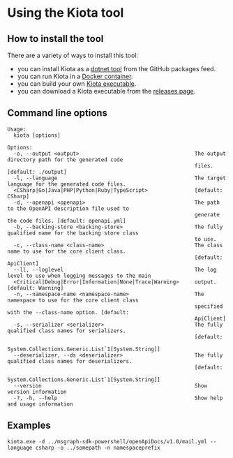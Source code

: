 # Using the Kiota tool

## How to install the tool

There are a variety of ways to install this tool:

- you can install Kiota as a [dotnet tool](generators/tool.md) from the GitHub packages feed.
- you can run Kiota in a [Docker container](generator/docker.md).
- you can build your own [Kiota executable](generator/build.md).
- you can download a Kiota executable from the [releases page](https://github.com/microsoft/kiota/release).

## Command line options

```text
Usage:
  kiota [options]

Options:
  -o, --output <output>                                     The output directory path for the generated code
                                                            files. [default: ./output]
  -l, --language                                            The target language for the generated code files.
  <CSharp|Go|Java|PHP|Python|Ruby|TypeScript>               [default: CSharp]
  -d, --openapi <openapi>                                   The path to the OpenAPI description file used to
                                                            generate the code files. [default: openapi.yml]
  -b, --backing-store <backing-store>                       The fully qualified name for the backing store class
                                                            to use.
  -c, --class-name <class-name>                             The class name to use for the core client class.
                                                            [default: ApiClient]
  --ll, --loglevel                                          The log level to use when logging messages to the main
  <Critical|Debug|Error|Information|None|Trace|Warning>     output. [default: Warning]
  -n, --namespace-name <namespace-name>                     The namespace to use for the core client class
                                                            specified with the --class-name option. [default:
                                                            ApiClient]
  -s, --serializer <serializer>                             The fully qualified class names for serializers.
                                                            [default:
                                                            System.Collections.Generic.List`1[System.String]]
  --deserializer, --ds <deserializer>                       The fully qualified class names for deserializers.
                                                            [default:
                                                            System.Collections.Generic.List`1[System.String]]
  --version                                                 Show version information
  -?, -h, --help                                            Show help and usage information
```

## Examples

```text
kiota.exe -d ../msgraph-sdk-powershell/openApiDocs/v1.0/mail.yml --language csharp -o ../somepath -n namespaceprefix
```
